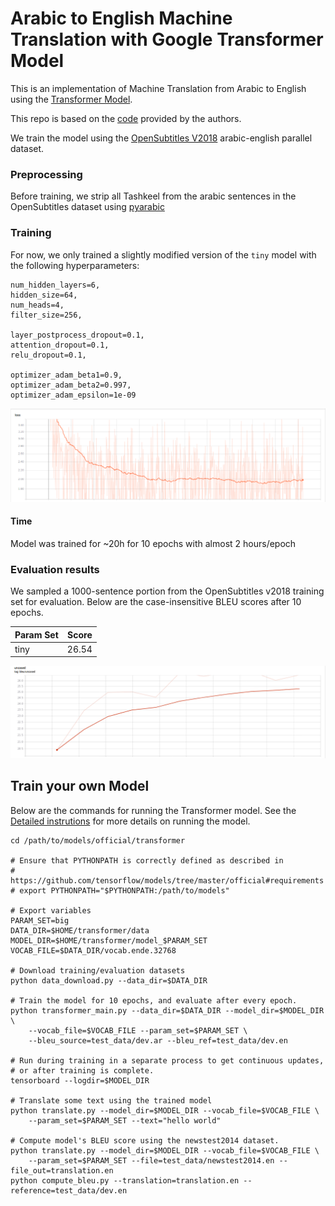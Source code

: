 # Arabic to English Machine Translation with Google Transformer Model
This is an implementation of Machine Translation from Arabic to English using the [Transformer Model](https://arxiv.org/abs/1706.03762). 

This repo is based on the [code](https://github.com/tensorflow/tensor2tensor/blob/master/tensor2tensor/models/transformer.py) provided by the authors.

We train the model using the [OpenSubtitles V2018](http://opus.nlpl.eu/OpenSubtitles-v2018.php) arabic-english parallel dataset.


### Preprocessing
Before training, we strip all Tashkeel from the arabic sentences in the OpenSubtitles dataset using [pyarabic](https://pypi.org/project/PyArabic/)
### Training

For now, we only trained a slightly modified version of the `tiny` model with the following hyperparameters:
```
num_hidden_layers=6,
hidden_size=64,
num_heads=4,
filter_size=256,

layer_postprocess_dropout=0.1,
attention_dropout=0.1,
relu_dropout=0.1,

optimizer_adam_beta1=0.9,
optimizer_adam_beta2=0.997,
optimizer_adam_epsilon=1e-09
```

![training loss](/img/loss.png)
#### Time
Model was trained for ~20h for 10 epochs with almost 2 hours/epoch


### Evaluation results
We sampled a 1000-sentence portion from the OpenSubtitles v2018 training set for evaluation.
Below are the case-insensitive BLEU scores after 10 epochs.

Param Set | Score
--- | --- |
tiny | 26.54

![evaluation bleu](/img/bleu.png)



## Train your own Model

Below are the commands for running the Transformer model. See the [Detailed instrutions](#detailed-instructions) for more details on running the model.

```
cd /path/to/models/official/transformer

# Ensure that PYTHONPATH is correctly defined as described in
# https://github.com/tensorflow/models/tree/master/official#requirements
# export PYTHONPATH="$PYTHONPATH:/path/to/models"

# Export variables
PARAM_SET=big
DATA_DIR=$HOME/transformer/data
MODEL_DIR=$HOME/transformer/model_$PARAM_SET
VOCAB_FILE=$DATA_DIR/vocab.ende.32768

# Download training/evaluation datasets
python data_download.py --data_dir=$DATA_DIR

# Train the model for 10 epochs, and evaluate after every epoch.
python transformer_main.py --data_dir=$DATA_DIR --model_dir=$MODEL_DIR \
    --vocab_file=$VOCAB_FILE --param_set=$PARAM_SET \
    --bleu_source=test_data/dev.ar --bleu_ref=test_data/dev.en

# Run during training in a separate process to get continuous updates,
# or after training is complete.
tensorboard --logdir=$MODEL_DIR

# Translate some text using the trained model
python translate.py --model_dir=$MODEL_DIR --vocab_file=$VOCAB_FILE \
    --param_set=$PARAM_SET --text="hello world"

# Compute model's BLEU score using the newstest2014 dataset.
python translate.py --model_dir=$MODEL_DIR --vocab_file=$VOCAB_FILE \
    --param_set=$PARAM_SET --file=test_data/newstest2014.en --file_out=translation.en
python compute_bleu.py --translation=translation.en --reference=test_data/dev.en
```
